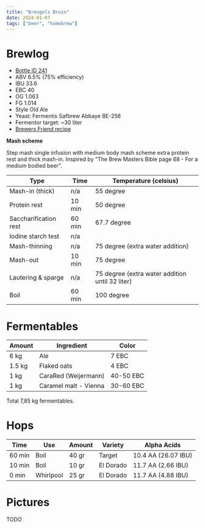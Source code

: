 ```yaml
---
title: "Breugels Bruin"
date: 2024-01-07
tags: ["beer", "homebrew"]
---
```



# Brewlog

- [Bottle ID 241](/post/beer-cellar/)
- ABV 6.5% (75% efficiency)
- IBU 33.6
- EBC 40
- OG 1.063
- FG 1.014
- Style Old Ale
- Yeast: Fermentis Safbrew Abbaye BE-256
- Fermentor target: ~30 liter
- [Brewers Friend recipe](https://www.brewersfriend.com/homebrew/recipe/view/1439265/breugels-bruin)

**Mash scheme**

Step mash single infusion with medium body mash scheme extra protein rest and thick mash-in. Inspired by "The Brew Masters Bible page 68 - For a medium bodied beer".

| Type                  | Time   | Temperature (celsius)                           |
|-----------------------|--------|-------------------------------------------------|
| Mash-in (thick)       | n/a    | 55 degree                                       |
| Protein rest          | 10 min | 50 degree                                       |
| Saccharification rest | 60 min | 67.7 degree                                     |
| Iodine starch test    | n/a    |                                                 |
| Mash-thinning         | n/a    | 75 degree (extra water addition)                |
| Mash-out              | 10 min | 75 degree                                       |
| Lautering & sparge    | n/a    | 75 degree (extra water addition until 32 liter) |
| Boil                  | 60 min | 100 degree                                      |

# Fermentables

| Amount | Ingredient            | Color     |
|--------|-----------------------|-----------|
| 6 kg   | Ale                   | 7 EBC     |
| 1.5 kg | Flaked oats           | 4 EBC     |
| 1 kg   | CaraRed (Weijermann)  | 40-50 EBC |
| 1 kg   | Caramel malt - Vienna | 30-60 EBC |

Total 7,85 kg fermentables.

# Hops

| Time    | Use       | Amount | Variety   | Alpha Acids         |
|---------|-----------|--------|-----------|---------------------|
| 60 min  | Boil      | 40 gr  | Target    | 10.4 AA (26.07 IBU) |
| 10 min  | Boil      | 10 gr  | El Dorado | 11.7 AA (2.66 IBU)  |
| 0 min   | Whirlpool | 25 gr  | El Dorado | 11.7 AA (4.88 IBU)  |

# Pictures

TODO
